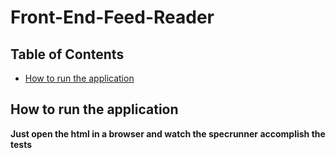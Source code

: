 # Front-End-Feed-Reader

## Table of Contents

* [How to run the application](#how-to-run-the-app)

## How to run the application

**Just open the html in a browser and watch the specrunner accomplish the tests**
